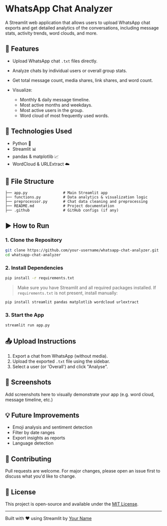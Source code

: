 # WhatsApp Chat Analyzer

A Streamlit web application that allows users to upload WhatsApp chat exports and get detailed analytics of the conversations, including message stats, activity trends, word clouds, and more.

## 📌 Features

* Upload WhatsApp chat `.txt` files directly.
* Analyze chats by individual users or overall group stats.
* Get total message count, media shares, link shares, and word count.
* Visualize:

  * Monthly & daily message timeline.
  * Most active months and weekdays.
  * Most active users in the group.
  * Word cloud of most frequently used words.

## 🧠 Technologies Used

* Python 🐍
* Streamlit 📊
* pandas & matplotlib 📈
* WordCloud & URLExtract ☁️

## 📁 File Structure

```
├── app.py                # Main Streamlit app
├── functions.py          # Data analytics & visualization logic
├── preprocessor.py       # Chat data cleaning and preprocessing
├── README.md             # Project documentation
├── .github               # GitHub configs (if any)
```

## ▶️ How to Run

### 1. Clone the Repository

```bash
git clone https://github.com/your-username/whatsapp-chat-analyzer.git
cd whatsapp-chat-analyzer
```

### 2. Install Dependencies

```bash
pip install -r requirements.txt
```

> Make sure you have Streamlit and all required packages installed. If `requirements.txt` is not present, install manually:

```bash
pip install streamlit pandas matplotlib wordcloud urlextract
```

### 3. Start the App

```bash
streamlit run app.py
```

## 📤 Upload Instructions

1. Export a chat from WhatsApp (without media).
2. Upload the exported `.txt` file using the sidebar.
3. Select a user (or 'Overall') and click "Analyse".

## 📝 Screenshots

Add screenshots here to visually demonstrate your app (e.g. word cloud, message timeline, etc.)

## 💡 Future Improvements

* Emoji analysis and sentiment detection
* Filter by date ranges
* Export insights as reports
* Language detection

## 🤝 Contributing

Pull requests are welcome. For major changes, please open an issue first to discuss what you'd like to change.

## 📄 License

This project is open-source and available under the [MIT License](LICENSE).

---

Built with ❤️ using Streamlit by [Your Name](https://github.com/your-username)
